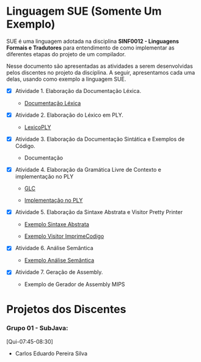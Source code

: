 # Linguagem SUE (Somente Um Exemplo)
SUE é uma linguagem adotada na disciplina __SINF0012 - Linguagens Formais e Tradutores__ para entendimento de como implementar as diferentes etapas do projeto de um compilador.

Nesse documento são apresentadas as atividades a serem desenvolvidas pelos discentes no projeto da disciplina. A seguir, apresentamos cada uma delas, usando como exemplo
a linguagem SUE.

- [x] Atividade 1. Elaboração da Documentação Léxica.

  - [Documentação Léxica](https://github.com/andreluisms/LinguagemSue/blob/main/Lexico.md)
  
- [x] Atividade 2. Elaboração do Léxico em PLY.
	
  - [LexicoPLY](https://github.com/andreluisms/TutorialSemantico02/blob/main/ExpressionLanguageLex.py)

- [x] Atividade 3. Elaboração da Documentação Sintática e Exemplos de Código.

  - Documentação

- [x] Atividade 4. Elaboração da Gramática Livre de Contexto e implementação no PLY

  - [GLC](https://github.com/andreluisms/TutorialSemantico02/blob/main/glc)

  - [Implementação no PLY](https://github.com/andreluisms/TutorialSemantico02/blob/main/ExpressionLanguageParser.py)

- [x] Atividade 5. Elaboração da Sintaxe Abstrata e Visitor Pretty Printer

  - [Exemplo Sintaxe Abstrata](https://github.com/andreluisms/TutorialSemantico02/blob/main/SintaxeAbstrata.py)

  - [Exemplo Visitor ImprimeCodigo](https://github.com/andreluisms/TutorialSemantico02/blob/main/Visitor.py)

- [x] Atividade 6. Análise Semântica

  - [Exemplo Análise Semântica](https://github.com/andreluisms/TutorialSemantico02/blob/main/SemanticVisitor.py)

- [x] Atividade 7. Geração de Assembly.
  
  - Exemplo de Gerador de Assembly MIPS


# Projetos dos Discentes 
### Grupo 01 - SubJava:
[Qui-07:45-08:30]
  - Carlos Eduardo Pereira Silva 
